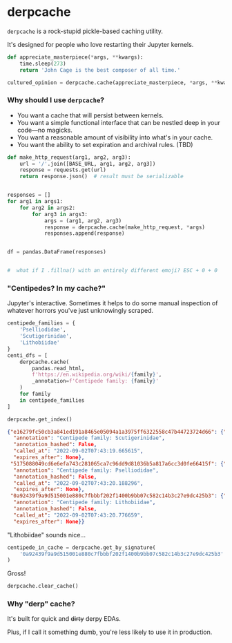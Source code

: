 # derpcache

`derpcache` is a rock-stupid pickle-based caching utility.

It's designed for people who love restarting their Jupyter kernels.

```python
def appreciate_masterpiece(*args, **kwargs):
    time.sleep(273)
    return 'John Cage is the best composer of all time.'

cultured_opinion = derpcache.cache(appreciate_masterpiece, *args, **kwargs)
```

### Why should I use `derpcache`?

- You want a cache that will persist between kernels.
- You want a simple functional interface that can be nestled deep in your code—no magicks.
- You want a reasonable amount of visibility into what's in your cache.
- You want the ability to set expiration and archival rules. (TBD)

```python
def make_http_request(arg1, arg2, arg3):
    url = '/'.join([BASE_URL, arg1, arg2, arg3])
    response = requests.get(url)
    return response.json()  # result must be serializable


responses = []
for arg1 in args1:
    for arg2 in args2:
        for arg3 in args3:
            args = (arg1, arg2, arg3)
            response = derpcache.cache(make_http_request, *args)
            responses.append(response)


df = pandas.DataFrame(responses)


#  what if I .fillna() with an entirely different emoji? ESC + 0 + 0
```

### "Centipedes? In my cache?"

Jupyter's interactive.  Sometimes it helps to do some manual inspection of whatever horrors you've just unknowingly scraped.

```python
centipede_families = {
    'Pselliodidae',
    'Scutigerinidae',
    'Lithobiidae'
}
centi_dfs = [
    derpcache.cache(
        pandas.read_html,
        f'https://en.wikipedia.org/wiki/{family}',
        _annotation=f'Centipede family: {family}'
    )
    for family
    in centipede_families
]

derpcache.get_index()
```

```json
{"e16279fc50cb3a841ed191a8465e05094a1a3975ff6322558c47b44723724d66": {"function": "read_html",
  "annotation": "Centipede family: Scutigerinidae",
  "annotation_hashed": False,
  "called_at": "2022-09-02T07:43:19.665615",
  "expires_after": None},
 "5175088049cd6e6efa743c281065ca7c96dd9d81036b5a817a6cc3d0fe66415f": {"function": "read_html",
  "annotation": "Centipede family: Pselliodidae",
  "annotation_hashed": False,
  "called_at": "2022-09-02T07:43:20.188296",
  "expires_after": None},
 "0a92439f9a9d515001e880c7fbbbf202f1400b9bb07c582c14b3c27e9dc425b3": {"function": "read_html",
  "annotation": "Centipede family: Lithobiidae",
  "annotation_hashed": False,
  "called_at": "2022-09-02T07:43:20.776659",
  "expires_after": None}}
```

"Lithobiidae" sounds nice...

```python
centipede_in_cache = derpcache.get_by_signature(
    '0a92439f9a9d515001e880c7fbbbf202f1400b9bb07c582c14b3c27e9dc425b3'
)
```

Gross!

```python
derpcache.clear_cache()
```

### Why "derp" cache?

It's built for quick and ~~dirty~~ derpy EDAs.

Plus, if I call it something dumb, you're less likely to use it in production.
